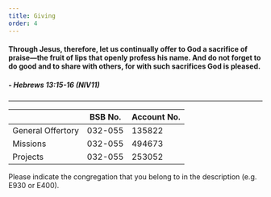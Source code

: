 ```yaml
---
title: Giving 
order: 4
---
```


#### Through Jesus, therefore, let us continually offer to God a sacrifice of praise—the fruit of lips that openly profess his name. And do not forget to do good and to share with others, for with such sacrifices God is pleased. 
##### - Hebrews 13:15-16 (NIV11)

---

|  | BSB No. | Account No. |
| ----------- | ----------- | ----------- |
| General Offertory | 032-055 | 135822 |
| Missions | 032-055 |494673 |
| Projects | 032-055 | 253052|


Please indicate the congregation that you belong to in the description (e.g. E930 or E400).

